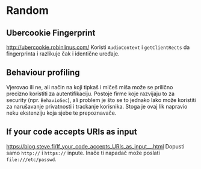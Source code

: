 # Random

## Ubercookie Fingerprint
http://ubercookie.robinlinus.com/
Koristi `AudioContext` i `getClientRects` da fingerprinta i razlikuje čak i identične uređaje.


## Behaviour profiling
Vjerovao ili ne, ali način na koji tipkaš i mičeš miša može se prilično precizno koristiti za autentifikaciju.
Postoje firme koje razvijaju to za security (npr. `BehavioSec`), ali problem je što se to jednako lako može koristiti za narušavanje privatnosti i trackanje korisnika. Stoga je ovaj lik napravio neku ekstenziju koja sjebe te prepoznavače.


## If your code accepts URIs as input
https://blog.steve.fi/If_your_code_accepts_URIs_as_input__.html
Dopusti samo `http://` i `https://` inpute. Inače ti napadač može poslati `file:///etc/passwd`.
